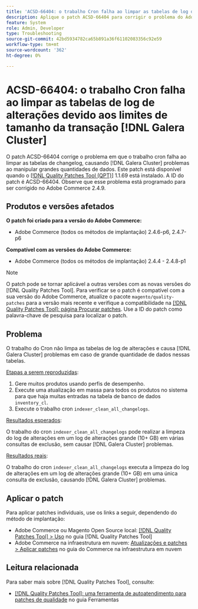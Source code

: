 ```yaml
---
title: 'ACSD-66404: o trabalho Cron falha ao limpar as tabelas de log de alterações devido aos limites de tamanho da transação  [!DNL Galera Cluster] '
description: Aplique o patch ACSD-66404 para corrigir o problema do Adobe Commerce em que o trabalho cron não limpa as tabelas de log de alterações e causa  [!DNL Galera Cluster]  problemas no caso de uma grande quantidade de dados nessas tabelas.
feature: System
role: Admin, Developer
type: Troubleshooting
source-git-commit: 42bd5934782ca65b891a36f61102083356c92e59
workflow-type: tm+mt
source-wordcount: '362'
ht-degree: 0%

---
```



# ACSD-66404: o trabalho Cron falha ao limpar as tabelas de log de alterações devido aos limites de tamanho da transação [!DNL Galera Cluster]

O patch ACSD-66404 corrige o problema em que o trabalho cron falha ao limpar as tabelas de changelog, causando [!DNL Galera Cluster] problemas ao manipular grandes quantidades de dados. Este patch está disponível quando o [[!DNL Quality Patches Tool (QPT)]](/help/tools/quality-patches-tool/quality-patches-tool-to-self-serve-quality-patches.md) 1.1.69 está instalado. A ID do patch é ACSD-66404. Observe que esse problema está programado para ser corrigido no Adobe Commerce 2.4.9.

## Produtos e versões afetados

**O patch foi criado para a versão do Adobe Commerce:**

* Adobe Commerce (todos os métodos de implantação) 2.4.6-p6, 2.4.7-p6

**Compatível com as versões do Adobe Commerce:**

* Adobe Commerce (todos os métodos de implantação) 2.4.4 - 2.4.8-p1

>[!NOTE]
>
>O patch pode se tornar aplicável a outras versões com as novas versões do [!DNL Quality Patches Tool]. Para verificar se o patch é compatível com a sua versão do Adobe Commerce, atualize o pacote `magento/quality-patches` para a versão mais recente e verifique a compatibilidade na [[!DNL Quality Patches Tool]: página Procurar patches](https://experienceleague.adobe.com/tools/commerce-quality-patches/index.html). Use a ID do patch como palavra-chave de pesquisa para localizar o patch.

## Problema

O trabalho do Cron não limpa as tabelas de log de alterações e causa [!DNL Galera Cluster] problemas em caso de grande quantidade de dados nessas tabelas.

<u>Etapas a serem reproduzidas</u>:

1. Gere muitos produtos usando perfis de desempenho.
1. Execute uma atualização em massa para todos os produtos no sistema para que haja muitas entradas na tabela de banco de dados `inventory_cl`.
1. Execute o trabalho cron `indexer_clean_all_changelogs`.

<u>Resultados esperados</u>:

O trabalho do cron `indexer_clean_all_changelogs` pode realizar a limpeza do log de alterações em um log de alterações grande (10+ GB) em várias consultas de exclusão, sem causar [!DNL Galera Cluster] problemas.

<u>Resultados reais</u>:

O trabalho do cron `indexer_clean_all_changelogs` executa a limpeza do log de alterações em um log de alterações grande (10+ GB) em uma única consulta de exclusão, causando [!DNL Galera Cluster] problemas.

## Aplicar o patch

Para aplicar patches individuais, use os links a seguir, dependendo do método de implantação:

* Adobe Commerce ou Magento Open Source local: [[!DNL Quality Patches Tool] > Uso](/help/tools/quality-patches-tool/usage.md) no guia [!DNL Quality Patches Tool]
* Adobe Commerce na infraestrutura em nuvem: [Atualizações e patches > Aplicar patches](https://experienceleague.adobe.com/docs/commerce-cloud-service/user-guide/develop/upgrade/apply-patches.html) no guia do Commerce na infraestrutura em nuvem

## Leitura relacionada

Para saber mais sobre [!DNL Quality Patches Tool], consulte:

* [[!DNL Quality Patches Tool]: uma ferramenta de autoatendimento para patches de qualidade](/help/tools/quality-patches-tool/quality-patches-tool-to-self-serve-quality-patches.md) no guia Ferramentas
